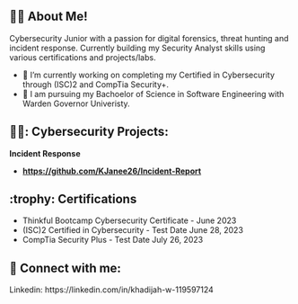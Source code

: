 
<h2> 👩‍💻 About Me!</h2>
Cybersecurity Junior with a passion for digital forensics, threat hunting and incident response. Currently building my Security Analyst skills using various certifications and projects/labs.

- :calendar: I’m currently working on completing my Certified in Cybersecurity through (ISC)2 and CompTia Security+.
- :scroll: I am pursuing my Bachoelor of Science in Software Engineering with Warden Governor Univeristy.
<h2> 🕵️‍♀️: Cybersecurity Projects:</h2>
<b>Incident Response </b>

- <b> https://github.com/KJanee26/Incident-Report </b>


<h2>:trophy: Certifications </h2>

- Thinkful Bootcamp Cybersecurity Certificate - June 2023
- (ISC)2 Certified in Cybersecurity - Test Date June 28, 2023
- CompTia Security Plus - Test Date July 26, 2023

<h2> 🤳 Connect with me:</h2>
Linkedin: https://linkedin.com/in/khadijah-w-119597124

<!--
**KJanee26/KJanee26** is a ✨ _special_ ✨ repository because its `README.md` (this file) appears on your GitHub profile.

Here are some ideas to get you started:
- 👯 I’m looking to collaborate on ...
- 🤔 I’m looking for help with ...
- 💬 Ask me about ...
- 📫 How to reach me: ...
- 😄 Pronouns: ...
- ⚡ Fun fact: ...
-->
